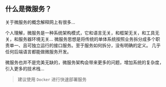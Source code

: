 ## 什么是微服务？

关于微服务的概念解释网上有很多...

个人理解，微服务是一种系统架构模式，它和语言无关，和框架无关，和工具无关，和服务器环境无关...
微服务思想是将传统的单体系统按照业务拆分成多个职责单一、且可独立运行的接口服务。至于服务如何拆分，没有明确的定义。
几乎任何后端语言都能做微服务开发。

微服务也并不是完美无缺的，微服务架构会带来更多的问题，增加系统的复杂度，引入更多的技术栈...

> 建议使用 `Docker` 进行快速部署服务